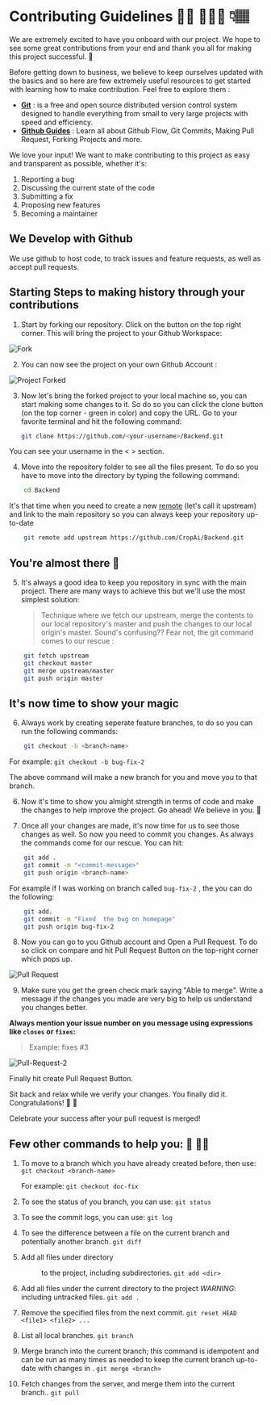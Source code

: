 ﻿# Contributing Guidelines 👼🏽 👩🏽‍💻 👇🏽

We are extremely excited to have you onboard with our project. We hope to see some great contributions from your end and thank you all for making this project successful. 🤗

Before getting down to business, we believe to keep ourselves updated with the basics and so here are few extremely useful resources to get started with learning how to make contribution. Feel free to explore them :

- **[Git](https://git-scm.com/)** : is a free and open source distributed version control system designed to handle everything from small to very large projects with speed and efficiency.
- **[Github Guides](https://guides.github.com)** : Learn all about Github Flow, Git Commits, Making Pull Request, Forking Projects and more.

We love your input! We want to make contributing to this project as easy and transparent as possible, whether it's:

1. Reporting a bug
2. Discussing the current state of the code
3. Submitting a fix
4. Proposing new features
5. Becoming a maintainer

## We Develop with Github

  We use github to host code, to track issues and feature requests, as well as accept pull requests.


## Starting Steps to making history through your contributions

1. Start by forking our repository. Click on the button on the top right corner. This will bring the project to your Github Workspace:

![Fork](https://user-images.githubusercontent.com/49617450/78125788-261de600-742f-11ea-9d33-2eb965dc7661.png)


2. You can now see the project on your own Github Account :

![Project Forked](https://user-images.githubusercontent.com/49617450/78125901-4ea5e000-742f-11ea-8cbe-3a22cd213a64.png)


3. Now let's bring the forked project to your local machine so, you can start making some changes to it. So do so you can click the clone button (on the top corner - green  in color) and copy the URL. Go to your favorite terminal and hit the following command:
   ```sh
   git clone https://github.com/<your-username>/Backend.git
   ```
You can see your username in the < > section.

4. Move into the repository folder to see all the files present. To do so you have to move into the directory by typing the following command:
```sh
    cd Backend
```

It's that time when you need to create a new [remote](https://git-scm.com/book/en/v2/Git-Basics-Working-with-Remotes) (let's call it upstream) and link to the main repository so you can always keep your repository up-to-date

```sh
    git remote add upstream https://github.com/CropAi/Backend.git
```

## You're almost there 👏

5. It's always a good idea to keep you repository in sync with the main project. There are many ways to achieve this but we'll use the most simplest solution:
   > Technique where we fetch our upstream, merge the contents to our local repository's master and push the changes to our local origin's master. Sound's confusing?? Fear not, the git command comes to our rescue :

```sh
    git fetch upstream
    git checkout master
    git merge upstream/master
    git push origin master
```

## It's now time to show your magic

6. Always work by creating seperate feature branches, to do so you can run the following commands:
```sh
    git checkout -b <branch-name>
```
For example: `git checkout -b bug-fix-2`

The above command will make a new branch for you and move you to that branch.


6. Now it's time to show you almight strength in terms of code and make the changes to help improve the project. Go ahead! We believe in you. 🤩

7. Once all your changes are made, it's now time for us to see those changes as well. So now you need to commit you changes. As always the commands come for our rescue. You can hit:
```sh
    git add .
    git commit -m "<commit-message>"
    git push origin <branch-name>
```
For example if I was working on branch called `bug-fix-2` , the you can do the following:
```sh
    git add.
    git commit -m "Fixed  the bug on homepage"
    git push origin bug-fix-2
```

8. Now you can go to you Github account and Open a Pull Request. To do so click on compare and hit Pull Request Button on the top-right corner which pops up.

![Pull Request](https://user-images.githubusercontent.com/49617450/78125935-5cf3fc00-742f-11ea-9927-887a38a916de.png)



9. Make sure you get the green check mark saying "Able to merge". Write a message if the changes you made are very big to help us understand you changes better. 

**Always mention your issue number on you message using expressions like `closes` or `fixes`:**
> Example:  fixes #3
    
![Pull-Request-2](https://user-images.githubusercontent.com/49617450/78125956-65e4cd80-742f-11ea-99f4-c9a4344a7cb6.png)




Finally hit create Pull Request Button.

Sit back and relax while we verify your changes. You finally did it. Congratulations! 🙌 🤝

Celebrate your success after your pull request is merged!


## Few other commands to help you: 🧠 🤘🏻

1. To move to a branch which you have already created before, then use:  
     `git checkout <branch-name>`

    For example: `git checkout doc-fix`

2. To see the status of you branch, you can use:
     `git status`

3. To see the commit logs, you can use:
     `git log`

4. To see the difference between a file on the current branch and potentially another branch.
     `git diff`

5. Add all files under directory <dir> to the project, including subdirectories.
     `git add <dir>`

6. Add all files under the current directory to the project
    *WARNING*: including untracked files.
     `git add .`

7. Remove the specified files from the next commit.
     `git reset HEAD <file1> <file2> ... `

8. List all local branches.
     `git branch`

9. Merge branch <branch> into the current branch; this command is idempotent and can be run as many times as needed to keep the current branch up-to-date with changes in <branch>.
     `git merge <branch>`

10. Fetch changes from the server, and merge them into the current branch..
     `git pull`
  

